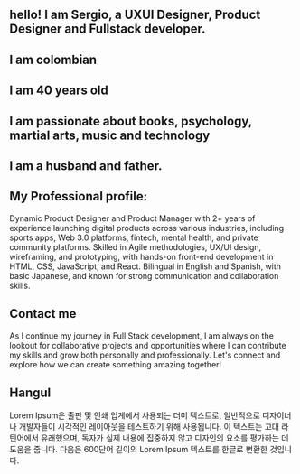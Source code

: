 ## hello! I am Sergio, a UXUI Designer, Product Designer and Fullstack developer.

## I am colombian

## I am 40 years old

## I am passionate about books, psychology, martial arts, music and technology

## I am a husband and father.

## My Professional profile:

Dynamic Product Designer and Product Manager with 2+ years of experience launching digital products across various
industries, including sports apps, Web 3.0 platforms, fintech, mental health, and private community platforms. Skilled in Agile
methodologies, UX/UI design, wireframing, and prototyping, with hands-on front-end development in HTML, CSS, JavaScript,
and React. Bilingual in English and Spanish, with basic Japanese, and known for strong communication and collaboration
skills.

## Contact me

As I continue my journey in Full Stack development, I am always on the lookout for collaborative projects and opportunities where I can contribute my skills and grow both personally and professionally. Let's connect and explore how we can create something amazing together!

## Hangul

Lorem Ipsum은 출판 및 인쇄 업계에서 사용되는 더미 텍스트로, 일반적으로 디자이너나 개발자들이 시각적인 레이아웃을 테스트하기 위해 사용됩니다. 이 텍스트는 고대 라틴어에서 유래했으며, 독자가 실제 내용에 집중하지 않고 디자인의 요소를 평가하는 데 도움을 줍니다. 다음은 600단어 길이의 Lorem Ipsum 텍스트를 한글로 변환한 것입니다.
